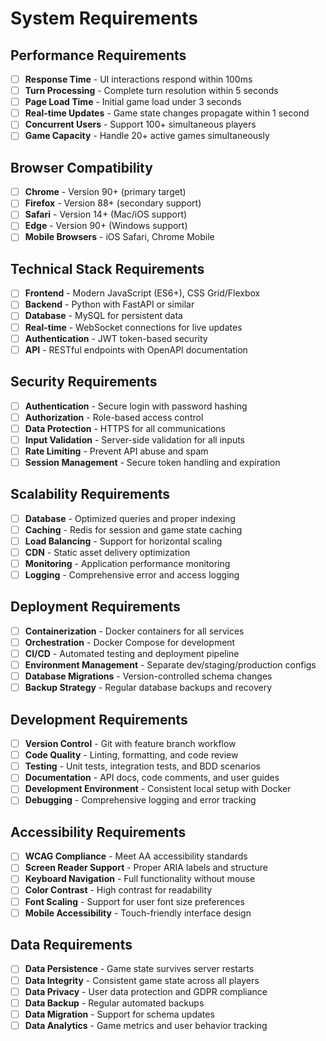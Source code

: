 # System Requirements

## Performance Requirements
- [ ] **Response Time** - UI interactions respond within 100ms
- [ ] **Turn Processing** - Complete turn resolution within 5 seconds
- [ ] **Page Load Time** - Initial game load under 3 seconds
- [ ] **Real-time Updates** - Game state changes propagate within 1 second
- [ ] **Concurrent Users** - Support 100+ simultaneous players
- [ ] **Game Capacity** - Handle 20+ active games simultaneously

## Browser Compatibility
- [ ] **Chrome** - Version 90+ (primary target)
- [ ] **Firefox** - Version 88+ (secondary support)
- [ ] **Safari** - Version 14+ (Mac/iOS support)
- [ ] **Edge** - Version 90+ (Windows support)
- [ ] **Mobile Browsers** - iOS Safari, Chrome Mobile

## Technical Stack Requirements
- [ ] **Frontend** - Modern JavaScript (ES6+), CSS Grid/Flexbox
- [ ] **Backend** - Python with FastAPI or similar
- [ ] **Database** - MySQL for persistent data
- [ ] **Real-time** - WebSocket connections for live updates
- [ ] **Authentication** - JWT token-based security
- [ ] **API** - RESTful endpoints with OpenAPI documentation

## Security Requirements
- [ ] **Authentication** - Secure login with password hashing
- [ ] **Authorization** - Role-based access control
- [ ] **Data Protection** - HTTPS for all communications
- [ ] **Input Validation** - Server-side validation for all inputs
- [ ] **Rate Limiting** - Prevent API abuse and spam
- [ ] **Session Management** - Secure token handling and expiration

## Scalability Requirements
- [ ] **Database** - Optimized queries and proper indexing
- [ ] **Caching** - Redis for session and game state caching
- [ ] **Load Balancing** - Support for horizontal scaling
- [ ] **CDN** - Static asset delivery optimization
- [ ] **Monitoring** - Application performance monitoring
- [ ] **Logging** - Comprehensive error and access logging

## Deployment Requirements
- [ ] **Containerization** - Docker containers for all services
- [ ] **Orchestration** - Docker Compose for development
- [ ] **CI/CD** - Automated testing and deployment pipeline
- [ ] **Environment Management** - Separate dev/staging/production configs
- [ ] **Database Migrations** - Version-controlled schema changes
- [ ] **Backup Strategy** - Regular database backups and recovery

## Development Requirements
- [ ] **Version Control** - Git with feature branch workflow
- [ ] **Code Quality** - Linting, formatting, and code review
- [ ] **Testing** - Unit tests, integration tests, and BDD scenarios
- [ ] **Documentation** - API docs, code comments, and user guides
- [ ] **Development Environment** - Consistent local setup with Docker
- [ ] **Debugging** - Comprehensive logging and error tracking

## Accessibility Requirements
- [ ] **WCAG Compliance** - Meet AA accessibility standards
- [ ] **Screen Reader Support** - Proper ARIA labels and structure
- [ ] **Keyboard Navigation** - Full functionality without mouse
- [ ] **Color Contrast** - High contrast for readability
- [ ] **Font Scaling** - Support for user font size preferences
- [ ] **Mobile Accessibility** - Touch-friendly interface design

## Data Requirements
- [ ] **Data Persistence** - Game state survives server restarts
- [ ] **Data Integrity** - Consistent game state across all players
- [ ] **Data Privacy** - User data protection and GDPR compliance
- [ ] **Data Backup** - Regular automated backups
- [ ] **Data Migration** - Support for schema updates
- [ ] **Data Analytics** - Game metrics and user behavior tracking
